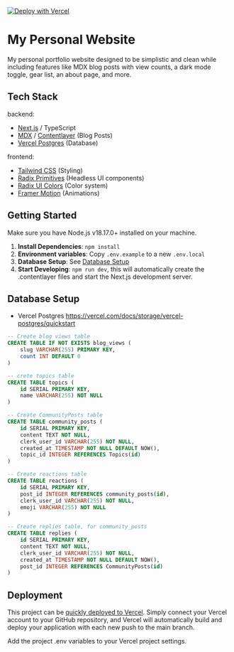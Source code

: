 [![Deploy with Vercel](https://vercel.com/button)](https://vercel.com/new/clone?repository-url=https%3A%2F%2Fgithub.com%2FBrianRuizy%2Fcristianfigueroa.dev)

# My Personal Website

My personal portfolio website designed to be simplistic and clean while including features like MDX blog posts with view counts, a dark mode toggle, gear list, an about page, and more.

## Tech Stack

backend:

- [Next.js](nextjs.org) / TypeScript
- [MDX](https://mdxjs.com) / [Contentlayer](https://contentlayer.dev/) (Blog Posts)
- [Vercel Postgres](https://vercel.com/storage/postgres) (Database)

frontend:

- [Tailwind CSS](https://tailwindcss.com) (Styling)
- [Radix Primitives](https://www.radix-ui.com/primitives) (Headless UI components)
- [Radix UI Colors](https://www.radix-ui.com/colors) (Color system)
- [Framer Motion](https://www.framer.com/motion/) (Animations)

## Getting Started

Make sure you have Node.js v18.17.0+ installed on your machine.

1. **Install Dependencies**: `npm install`
2. **Environment variables**: Copy `.env.example` to a new `.env.local`
3. **Database Setup**: See [Database Setup](#database-setup)
4. **Start Developing**: `npm run dev`, this will automatically create the .contentlayer files and start the Next.js development server.

## Database Setup

- Vercel Postgres
  https://vercel.com/docs/storage/vercel-postgres/quickstart

```sql
-- Create blog views table
CREATE TABLE IF NOT EXISTS blog_views (
    slug VARCHAR(255) PRIMARY KEY,
    count INT DEFAULT 0
)
```

```sql
-- crete topics table
CREATE TABLE topics (
    id SERIAL PRIMARY KEY,
    name VARCHAR(255) NOT NULL
)

-- Create CommunityPosts table
CREATE TABLE community_posts (
    id SERIAL PRIMARY KEY,
    content TEXT NOT NULL,
    clerk_user_id VARCHAR(255) NOT NULL,
    created_at TIMESTAMP NOT NULL DEFAULT NOW(),
    topic_id INTEGER REFERENCES Topics(id)
)

-- Create reactions table
CREATE TABLE reactions (
    id SERIAL PRIMARY KEY,
    post_id INTEGER REFERENCES community_posts(id),
    clerk_user_id VARCHAR(255) NOT NULL,
    emoji VARCHAR(255) NOT NULL
)

-- Create replies table, for community_posts
CREATE TABLE replies (
    id SERIAL PRIMARY KEY,
    content TEXT NOT NULL,
    clerk_user_id VARCHAR(255) NOT NULL,
    created_at TIMESTAMP NOT NULL DEFAULT NOW(),
    post_id INTEGER REFERENCES CommunityPosts(id)
)

```

## Deployment

This project can be [quickly deployed to Vercel](https://vercel.com/new/clone?repository-url=https%3A%2F%2Fgithub.com%2FBrianRuizy%2Fcristianfigueroa.dev). Simply connect your Vercel account to your GitHub repository, and Vercel will automatically build and deploy your application with each new push to the main branch.

Add the project .env variables to your Vercel project settings.
